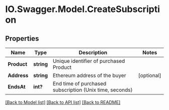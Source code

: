 # IO.Swagger.Model.CreateSubscription
## Properties

Name | Type | Description | Notes
------------ | ------------- | ------------- | -------------
**Product** | **string** | Unique identifier of purchased Product | 
**Address** | **string** | Ethereum address of the buyer | [optional] 
**EndsAt** | **int?** | End time of purchased subscription (Unix time, seconds) | 

[[Back to Model list]](../README.md#documentation-for-models) [[Back to API list]](../README.md#documentation-for-api-endpoints) [[Back to README]](../README.md)

